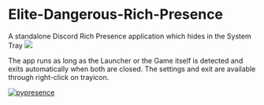 # Elite-Dangerous-Rich-Presence
A standalone Discord Rich Presence application which hides in the System Tray
![](https://raw.githubusercontent.com/wiki/Lasa2/Elite-Dangerous-Rich-Presence/images/Rich-Presence.jpg)

The app runs as long as the Launcher or the Game itself is detected and exits automatically when both are closed. The settings and exit are available through right-click on trayicon.

[![pypresence](https://img.shields.io/badge/using-pypresence-00bb88.svg?style=for-the-badge&logo=discord&logoWidth=20)](https://github.com/qwertyquerty/pypresence)

